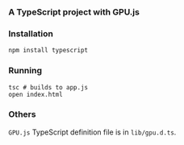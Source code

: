 ### A TypeScript project with GPU.js

### Installation

```
npm install typescript
```

### Running

```
tsc # builds to app.js
open index.html
```

### Others

`GPU.js` TypeScript definition file is in `lib/gpu.d.ts`.
